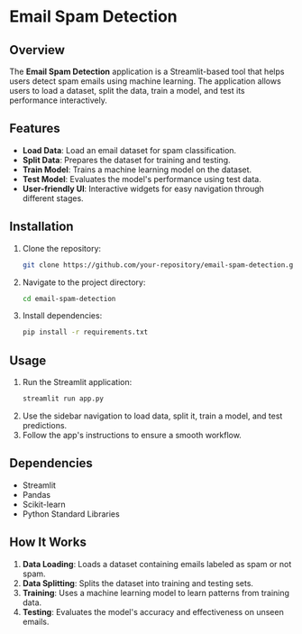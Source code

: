# Email Spam Detection

## Overview
The **Email Spam Detection** application is a Streamlit-based tool that helps users detect spam emails using machine learning. The application allows users to load a dataset, split the data, train a model, and test its performance interactively.

## Features
- **Load Data**: Load an email dataset for spam classification.
- **Split Data**: Prepares the dataset for training and testing.
- **Train Model**: Trains a machine learning model on the dataset.
- **Test Model**: Evaluates the model's performance using test data.
- **User-friendly UI**: Interactive widgets for easy navigation through different stages.

## Installation
1. Clone the repository:
   ```bash
   git clone https://github.com/your-repository/email-spam-detection.git
   ```
2. Navigate to the project directory:
   ```bash
   cd email-spam-detection
   ```
3. Install dependencies:
   ```bash
   pip install -r requirements.txt
   ```

## Usage
1. Run the Streamlit application:
   ```bash
   streamlit run app.py
   ```
2. Use the sidebar navigation to load data, split it, train a model, and test predictions.
3. Follow the app's instructions to ensure a smooth workflow.

## Dependencies
- Streamlit
- Pandas
- Scikit-learn
- Python Standard Libraries

## How It Works
1. **Data Loading**: Loads a dataset containing emails labeled as spam or not spam.
2. **Data Splitting**: Splits the dataset into training and testing sets.
3. **Training**: Uses a machine learning model to learn patterns from training data.
4. **Testing**: Evaluates the model's accuracy and effectiveness on unseen emails.

